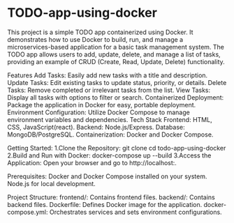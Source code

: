 # TODO-app-using-docker
This project is a simple TODO app containerized using Docker. It demonstrates how to use Docker to build, run, and manage a microservices-based application for a basic task management system. The TODO app allows users to add, update, delete, and manage a list of tasks, providing an example of CRUD (Create, Read, Update, Delete) functionality.

Features
Add Tasks: Easily add new tasks with a title and description.
Update Tasks: Edit existing tasks to update status, priority, or details.
Delete Tasks: Remove completed or irrelevant tasks from the list.
View Tasks: Display all tasks with options to filter or search.
Containerized Deployment: Package the application in Docker for easy, portable deployment.
Environment Configuration: Utilize Docker Compose to manage environment variables and dependencies.
Tech Stack
Frontend: HTML, CSS, JavaScript(react).
Backend: Node.js/Express.
Database: MongoDB/PostgreSQL.
Containerization: Docker and Docker Compose.

Getting Started:
1.Clone the Repository:
  git clone <repository-url>
  cd todo-app-using-docker
2.Build and Run with Docker:
  docker-compose up --build
3.Access the Application:
  Open your browser and go to http://localhost:<port>.
  
Prerequisites:
Docker and Docker Compose installed on your system.
Node.js for local development.

Project Structure:
frontend/: Contains frontend files.
backend/: Contains backend files.
Dockerfile: Defines Docker image for the application.
docker-compose.yml: Orchestrates services and sets environment configurations.
